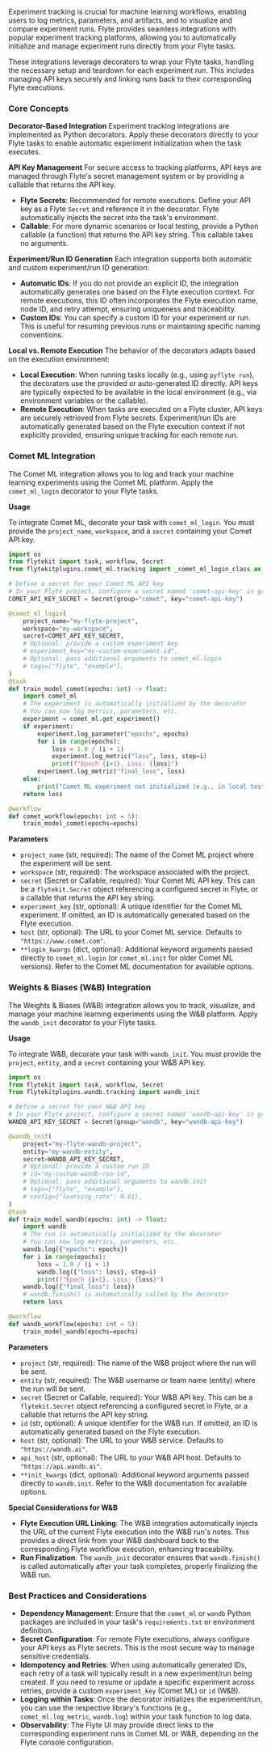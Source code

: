 
<!--
help_text: ''
key: summary_experiment_tracking_integrations_ba6c9831-41f2-4143-90c7-a092b03493f3
modules:
- flytekitplugins.comet_ml.tracking
- flytekitplugins.wandb
- flytekitplugins.wandb.tracking
questions_to_answer: []
type: summary

-->
Experiment tracking is crucial for machine learning workflows, enabling users to log metrics, parameters, and artifacts, and to visualize and compare experiment runs. Flyte provides seamless integrations with popular experiment tracking platforms, allowing you to automatically initialize and manage experiment runs directly from your Flyte tasks.

These integrations leverage decorators to wrap your Flyte tasks, handling the necessary setup and teardown for each experiment run. This includes managing API keys securely and linking runs back to their corresponding Flyte executions.

### Core Concepts

**Decorator-Based Integration**
Experiment tracking integrations are implemented as Python decorators. Apply these decorators directly to your Flyte tasks to enable automatic experiment initialization when the task executes.

**API Key Management**
For secure access to tracking platforms, API keys are managed through Flyte's secret management system or by providing a callable that returns the API key.
*   **Flyte Secrets**: Recommended for remote executions. Define your API key as a Flyte `Secret` and reference it in the decorator. Flyte automatically injects the secret into the task's environment.
*   **Callable**: For more dynamic scenarios or local testing, provide a Python callable (a function) that returns the API key string. This callable takes no arguments.

**Experiment/Run ID Generation**
Each integration supports both automatic and custom experiment/run ID generation:
*   **Automatic IDs**: If you do not provide an explicit ID, the integration automatically generates one based on the Flyte execution context. For remote executions, this ID often incorporates the Flyte execution name, node ID, and retry attempt, ensuring uniqueness and traceability.
*   **Custom IDs**: You can specify a custom ID for your experiment or run. This is useful for resuming previous runs or maintaining specific naming conventions.

**Local vs. Remote Execution**
The behavior of the decorators adapts based on the execution environment:
*   **Local Execution**: When running tasks locally (e.g., using `pyflyte run`), the decorators use the provided or auto-generated ID directly. API keys are typically expected to be available in the local environment (e.g., via environment variables or the callable).
*   **Remote Execution**: When tasks are executed on a Flyte cluster, API keys are securely retrieved from Flyte secrets. Experiment/run IDs are automatically generated based on the Flyte execution context if not explicitly provided, ensuring unique tracking for each remote run.

### Comet ML Integration

The Comet ML integration allows you to log and track your machine learning experiments using the Comet ML platform. Apply the `comet_ml_login` decorator to your Flyte tasks.

**Usage**

To integrate Comet ML, decorate your task with `comet_ml_login`. You must provide the `project_name`, `workspace`, and a `secret` containing your Comet API key.

```python
import os
from flytekit import task, workflow, Secret
from flytekitplugins.comet_ml.tracking import _comet_ml_login_class as comet_ml_login

# Define a secret for your Comet ML API key
# In your Flyte project, configure a secret named 'comet-api-key' in group 'comet'
COMET_API_KEY_SECRET = Secret(group="comet", key="comet-api-key")

@comet_ml_login(
    project_name="my-flyte-project",
    workspace="my-workspace",
    secret=COMET_API_KEY_SECRET,
    # Optional: provide a custom experiment key
    # experiment_key="my-custom-experiment-id",
    # Optional: pass additional arguments to comet_ml.login
    # tags=["flyte", "example"],
)
@task
def train_model_comet(epochs: int) -> float:
    import comet_ml
    # The experiment is automatically initialized by the decorator
    # You can now log metrics, parameters, etc.
    experiment = comet_ml.get_experiment()
    if experiment:
        experiment.log_parameter("epochs", epochs)
        for i in range(epochs):
            loss = 1.0 / (i + 1)
            experiment.log_metric("loss", loss, step=i)
            print(f"Epoch {i+1}, Loss: {loss}")
        experiment.log_metric("final_loss", loss)
    else:
        print("Comet ML experiment not initialized (e.g., in local test without API key setup).")
    return loss

@workflow
def comet_workflow(epochs: int = 5):
    train_model_comet(epochs=epochs)
```

**Parameters**

*   `project_name` (str, required): The name of the Comet ML project where the experiment will be sent.
*   `workspace` (str, required): The workspace associated with the project.
*   `secret` (Secret or Callable, required): Your Comet ML API key. This can be a `flytekit.Secret` object referencing a configured secret in Flyte, or a callable that returns the API key string.
*   `experiment_key` (str, optional): A unique identifier for the Comet ML experiment. If omitted, an ID is automatically generated based on the Flyte execution.
*   `host` (str, optional): The URL to your Comet ML service. Defaults to `"https://www.comet.com"`.
*   `**login_kwargs` (dict, optional): Additional keyword arguments passed directly to `comet_ml.login` (or `comet_ml.init` for older Comet ML versions). Refer to the Comet ML documentation for available options.

### Weights & Biases (W&B) Integration

The Weights & Biases (W&B) integration allows you to track, visualize, and manage your machine learning experiments using the W&B platform. Apply the `wandb_init` decorator to your Flyte tasks.

**Usage**

To integrate W&B, decorate your task with `wandb_init`. You must provide the `project`, `entity`, and a `secret` containing your W&B API key.

```python
import os
from flytekit import task, workflow, Secret
from flytekitplugins.wandb.tracking import wandb_init

# Define a secret for your W&B API key
# In your Flyte project, configure a secret named 'wandb-api-key' in group 'wandb'
WANDB_API_KEY_SECRET = Secret(group="wandb", key="wandb-api-key")

@wandb_init(
    project="my-flyte-wandb-project",
    entity="my-wandb-entity",
    secret=WANDB_API_KEY_SECRET,
    # Optional: provide a custom run ID
    # id="my-custom-wandb-run-id",
    # Optional: pass additional arguments to wandb.init
    # tags=["flyte", "example"],
    # config={"learning_rate": 0.01},
)
@task
def train_model_wandb(epochs: int) -> float:
    import wandb
    # The run is automatically initialized by the decorator
    # You can now log metrics, parameters, etc.
    wandb.log({"epochs": epochs})
    for i in range(epochs):
        loss = 1.0 / (i + 1)
        wandb.log({"loss": loss}, step=i)
        print(f"Epoch {i+1}, Loss: {loss}")
    wandb.log({"final_loss": loss})
    # wandb.finish() is automatically called by the decorator
    return loss

@workflow
def wandb_workflow(epochs: int = 5):
    train_model_wandb(epochs=epochs)
```

**Parameters**

*   `project` (str, required): The name of the W&B project where the run will be sent.
*   `entity` (str, required): The W&B username or team name (entity) where the run will be sent.
*   `secret` (Secret or Callable, required): Your W&B API key. This can be a `flytekit.Secret` object referencing a configured secret in Flyte, or a callable that returns the API key string.
*   `id` (str, optional): A unique identifier for the W&B run. If omitted, an ID is automatically generated based on the Flyte execution.
*   `host` (str, optional): The URL to your W&B service. Defaults to `"https://wandb.ai"`.
*   `api_host` (str, optional): The URL to your W&B API host. Defaults to `"https://api.wandb.ai"`.
*   `**init_kwargs` (dict, optional): Additional keyword arguments passed directly to `wandb.init`. Refer to the W&B documentation for available options.

**Special Considerations for W&B**

*   **Flyte Execution URL Linking**: The W&B integration automatically injects the URL of the current Flyte execution into the W&B run's notes. This provides a direct link from your W&B dashboard back to the corresponding Flyte workflow execution, enhancing traceability.
*   **Run Finalization**: The `wandb_init` decorator ensures that `wandb.finish()` is called automatically after your task completes, properly finalizing the W&B run.

### Best Practices and Considerations

*   **Dependency Management**: Ensure that the `comet_ml` or `wandb` Python packages are included in your task's `requirements.txt` or environment definition.
*   **Secret Configuration**: For remote Flyte executions, always configure your API keys as Flyte secrets. This is the most secure way to manage sensitive credentials.
*   **Idempotency and Retries**: When using automatically generated IDs, each retry of a task will typically result in a new experiment/run being created. If you need to resume or update a specific experiment across retries, provide a custom `experiment_key` (Comet ML) or `id` (W&B).
*   **Logging within Tasks**: Once the decorator initializes the experiment/run, you can use the respective library's functions (e.g., `comet_ml.log_metric`, `wandb.log`) within your task function to log data.
*   **Observability**: The Flyte UI may provide direct links to the corresponding experiment runs in Comet ML or W&B, depending on the Flyte console configuration.
<!--
key: summary_experiment_tracking_integrations_ba6c9831-41f2-4143-90c7-a092b03493f3
type: summary_end

-->
<!--
code_unit: flytekitplugins.comet_ml.tracking._comet_ml_login_class
code_unit_type: class
help_text: ''
key: example_cb547f2b-c6b6-401e-93f3-28ef86168bf1
type: example

-->
<!--
code_unit: flytekitplugins.wandb.wandb_init
code_unit_type: class
help_text: ''
key: example_11031896-93d7-429b-b489-e21feab5612b
type: example

-->
<!--
code_unit: flytekitplugins.wandb.tracking.wandb_init
code_unit_type: class
help_text: ''
key: example_537d8386-d9fa-4994-b422-e25c7a13d7cf
type: example

-->